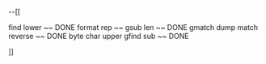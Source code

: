 

--[[

find
lower ~~ DONE
format
rep ~~
gsub
len ~~ DONE
gmatch
dump
match
reverse ~~ DONE
byte
char
upper
gfind
sub ~~ DONE




]]


